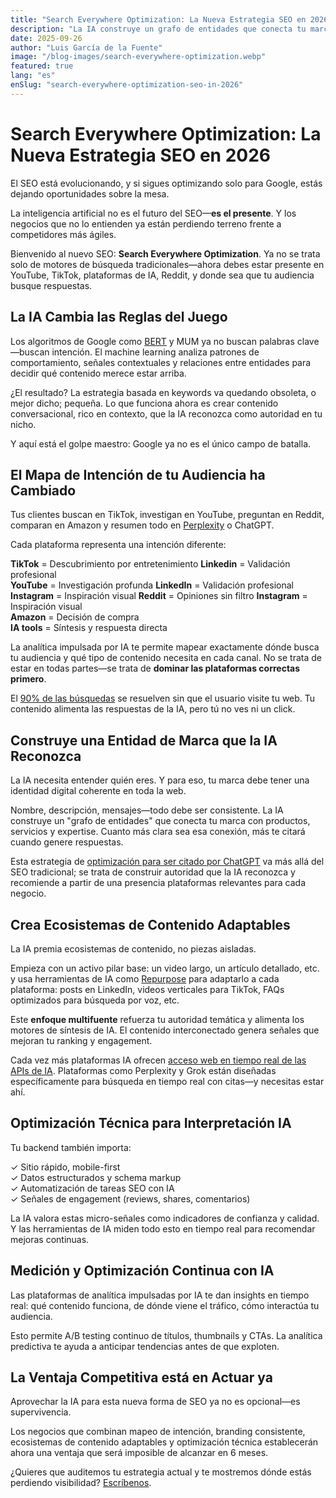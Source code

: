 ```yaml
---
title: "Search Everywhere Optimization: La Nueva Estrategia SEO en 2026"
description: "La IA construye un grafo de entidades que conecta tu marca con productos, servicios y expertise. Cuanto más clara sea esa conexión, más te citará cuando genere respuestas."
date: 2025-09-26
author: "Luis García de la Fuente"
image: "/blog-images/search-everywhere-optimization.webp"
featured: true
lang: "es"
enSlug: "search-everywhere-optimization-seo-in-2026"
---
```

# Search Everywhere Optimization: La Nueva Estrategia SEO en 2026

El SEO está evolucionando, y si sigues optimizando solo para Google, estás dejando oportunidades sobre la mesa.

La inteligencia artificial no es el futuro del SEO—**es el presente**. Y los negocios que no lo entienden ya están perdiendo terreno frente a competidores más ágiles.

Bienvenido al nuevo SEO: **Search Everywhere Optimization**. Ya no se trata solo de motores de búsqueda tradicionales—ahora debes estar presente en YouTube, TikTok, plataformas de IA, Reddit, y donde sea que tu audiencia busque respuestas.

## La IA Cambia las Reglas del Juego

Los algoritmos de Google como <a href="https://blog.google/products/search/search-language-understanding-bert/" target="_blank" rel="nofollow">BERT</a> y MUM ya no buscan palabras clave—buscan intención. El machine learning analiza patrones de comportamiento, señales contextuales y relaciones entre entidades para decidir qué contenido merece estar arriba.

¿El resultado? La estrategia basada en keywords va quedando obsoleta, o mejor dicho; pequeña. Lo que funciona ahora es crear contenido conversacional, rico en contexto, que la IA reconozca como autoridad en tu nicho.

Y aquí está el golpe maestro: Google ya no es el único campo de batalla.

## El Mapa de Intención de tu Audiencia ha Cambiado

Tus clientes buscan en TikTok, investigan en YouTube, preguntan en Reddit, comparan en Amazon y resumen todo en <a href="https://www.perplexity.ai/" target="_blank" rel="nofollow">Perplexity</a> o ChatGPT.

Cada plataforma representa una intención diferente:

**TikTok** = Descubrimiento por entretenimiento 
**Linkedin** = Validación profesional  
**YouTube** = Investigación profunda 
**LinkedIn** = Validación profesional 
**Instagram** = Inspiración visual
**Reddit** = Opiniones sin filtro 
**Instagram** = Inspiración visual  
**Amazon** = Decisión de compra  
**IA tools** = Síntesis y respuesta directa


La analítica impulsada por IA te permite mapear exactamente dónde busca tu audiencia y qué tipo de contenido necesita en cada canal. No se trata de estar en todas partes—se trata de **dominar las plataformas correctas primero**.

El <a href="/es/posts/internet-que-conocias-no-existe" target="_blank">90% de las búsquedas</a> se resuelven sin que el usuario visite tu web. Tu contenido alimenta las respuestas de la IA, pero tú no ves ni un click.

## Construye una Entidad de Marca que la IA Reconozca

La IA necesita entender quién eres. Y para eso, tu marca debe tener una identidad digital coherente en toda la web.

Nombre, descripción, mensajes—todo debe ser consistente. La IA construye un "grafo de entidades" que conecta tu marca con productos, servicios y expertise. Cuanto más clara sea esa conexión, más te citará cuando genere respuestas.

Esta estrategia de <a href="/es/posts/claves-citado-chatgpt-modelos-ia" target="_blank">optimización para ser citado por ChatGPT</a> va más allá del SEO tradicional; se trata de construir autoridad que la IA reconozca y recomiende a partir de una presencia plataformas relevantes para cada negocio.

## Crea Ecosistemas de Contenido Adaptables

La IA premia ecosistemas de contenido, no piezas aisladas. 

Empieza con un activo pilar base: un video largo, un artículo detallado, etc. y usa herramientas de IA como <a href="https://repurpose.io/" target="_blank" rel="nofollow">Repurpose</a> para adaptarlo a cada plataforma: posts en LinkedIn, videos verticales para TikTok, FAQs optimizados para búsqueda por voz, etc. 

Este **enfoque multifuente** refuerza tu autoridad temática y alimenta los motores de síntesis de IA. El contenido interconectado genera señales que mejoran tu ranking y engagement.

Cada vez más plataformas IA ofrecen <a href="/es/posts/ai-api-informe comparativo" target="_blank">acceso web en tiempo real de las APIs de IA</a>. Plataformas como Perplexity y Grok están diseñadas específicamente para búsqueda en tiempo real con citas—y necesitas estar ahí.

## Optimización Técnica para Interpretación IA

Tu backend también importa:

✓ Sitio rápido, mobile-first  
✓ Datos estructurados y schema markup  
✓ Automatización de tareas SEO con IA  
✓ Señales de engagement (reviews, shares, comentarios)

La IA valora estas micro-señales como indicadores de confianza y calidad. Y las herramientas de IA miden todo esto en tiempo real para recomendar mejoras continuas.

## Medición y Optimización Continua con IA

Las plataformas de analítica impulsadas por IA te dan insights en tiempo real: qué contenido funciona, de dónde viene el tráfico, cómo interactúa tu audiencia.

Esto permite A/B testing continuo de títulos, thumbnails y CTAs. La analítica predictiva te ayuda a anticipar tendencias antes de que exploten.

## La Ventaja Competitiva está en Actuar ya

Aprovechar la IA para esta nueva forma de SEO ya no es opcional—es supervivencia.

Los negocios que combinan mapeo de intención, branding consistente, ecosistemas de contenido adaptables y optimización técnica establecerán ahora una ventaja que será imposible de alcanzar en 6 meses.

¿Quieres que auditemos tu estrategia actual y te mostremos dónde estás perdiendo visibilidad? <a href="#" onclick="demo.showModal(); return false;">Escríbenos</a>.
